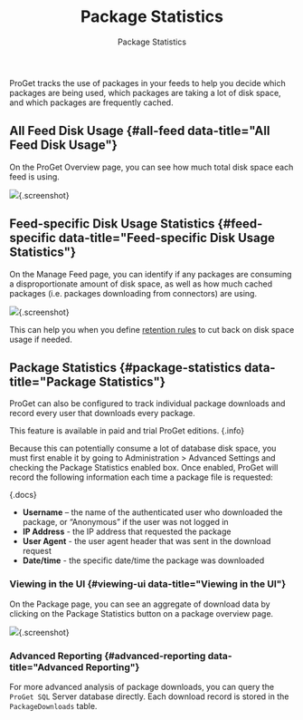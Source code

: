 ﻿---
title: Package Statistics
subtitle: Package Statistics
sequence: 300
keywords: BuildMaster, manual
---

ProGet tracks the use of packages in your feeds to help you decide which packages are being used, which packages are taking a lot of disk space, and which packages are frequently cached.

## All Feed Disk Usage  {#all-feed data-title="All Feed Disk Usage"}

On the ProGet Overview page, you can see how much total disk space each feed is using.

![](/resources/documentation/proget/feed-disk.png){.screenshot}

## Feed-specific Disk Usage Statistics  {#feed-specific data-title="Feed-specific Disk Usage Statistics"}

On the Manage Feed page, you can identify if any packages are consuming a disproportionate amount of disk space, as well as how much cached packages (i.e. packages downloading from connectors) are using.


![](/resources/documentation/proget/package-usage.png){.screenshot}

This can help you when you define [retention rules](/docs/proget/administration/retention-rules) to cut back on disk space usage if needed.


## Package Statistics  {#package-statistics data-title="Package Statistics"}

ProGet can also be configured to track individual package downloads and record every user that downloads every package.

This feature is available in paid and trial ProGet editions. {.info}

Because this can potentially consume a lot of database disk space, you must first enable it by going to Administration > Advanced Settings and checking the Package Statistics enabled box. Once enabled, ProGet will record the following information each time a package file is requested:

{.docs}
- **Username** – the name of the authenticated user who downloaded the package, or “Anonymous” if the user was not logged in
- **IP Address** - the IP address that requested the package
- **User Agent** - the user agent header that was sent in the download request
- **Date/time** - the specific date/time the package was downloaded

### Viewing in the UI  {#viewing-ui data-title="Viewing in the UI"}

On the Package page, you can see an aggregate of download data by clicking on the Package Statistics button on a package overview page.

![](/resources/documentation/proget/package-statistics.png){.screenshot}

### Advanced Reporting  {#advanced-reporting data-title="Advanced Reporting"}

For more advanced analysis of package downloads, you can query the `ProGet SQL` Server database directly. Each download record is stored in the `PackageDownloads` table.
